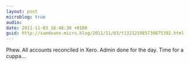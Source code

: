 ```yaml
---
layout: post
microblog: true
audio: 
date: 2011-11-03 16:48:30 +0100
guid: http://samdeane.micro.blog/2011/11/03/t132121985730875392.html
---
```

Phew. All accounts reconciled in Xero. Admin done for the day. Time for a cuppa…
